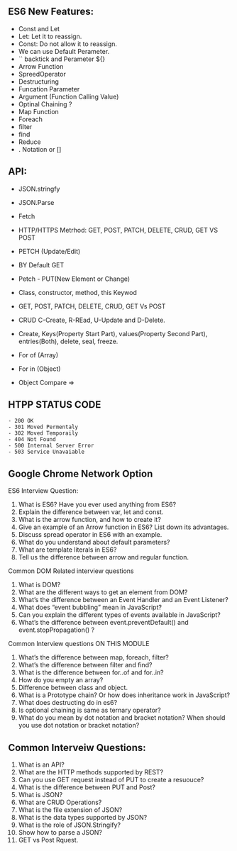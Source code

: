 ## ES6 New Features: 
- Const and Let 
- Let: Let it to reassign. 
- Const: Do not allow it to reassign. 
- We can use Default Perameter. 
- `` backtick and Perameter ${}
- Arrow Function 
- SpreedOperator 
- Destructuring 
- Funcation Parameter 
- Argument (Function Calling Value)
- Optinal Chaining ? 
- Map Function
- Foreach 
- filter 
- find 
- Reduce 
- . Notation or [] 


## API: 
- JSON.stringfy 
- JSON.Parse
- Fetch 
- HTTP/HTTPS Metrhod: GET, POST, PATCH, DELETE, CRUD, GET VS POST
- PETCH (Update/Edit)
- BY Default GET 
- Petch - PUT(New Element or Change) 

- Class, constructor, method, this Keywod
- GET, POST, PATCH, DELETE, CRUD, GET Vs POST

- CRUD C-Create, R-REad, U-Update and D-Delete.
- Create, Keys(Property Start Part), values(Property Second Part), entries(Both), delete, seal, freeze. 

- For of (Array)
- For in (Object)

- Object Compare =>



## HTPP STATUS CODE 
    - 200 OK
    - 301 Moved Permentaly 
    - 302 Moved Temporaily 
    - 404 Not Found 
    - 500 Internal Server Error 
    - 503 Service Unavaiable 

## Google Chrome Network Option 

ES6 Interview Question: 
1. What is ES6? Have you ever used anything from ES6?
2. Explain the difference between var, let and const.
3. What is the arrow function, and how to create it?
4. Give an example of an Arrow function in ES6? List down its advantages.
5. Discuss spread operator in ES6 with an example.
6. What do you understand about default parameters?
7. What are template literals in ES6?
8. Tell us the difference between arrow and regular function.



Common DOM Related interview questions

1. What is DOM?
2. What are the different ways to get an element from DOM?
3. What’s the difference between an Event Handler and an Event Listener?
4. What does “event bubbling” mean in JavaScript?
5. Can you explain the different types of events available in JavaScript?
6. What’s the difference between event.preventDefault() and event.stopPropagation() ?


Common Interview questions ON THIS MODULE

1. What’s the difference between map, foreach, filter?
2. What’s the difference between filter and find?
3. What is the difference between for..of and for..in?
4. How do you empty an array?
5. Difference between class and object.
6. What is a Prototype chain? Or how does inheritance work in JavaScript?
7. What does destructing do in es6?
8. Is optional chaining is same as ternary operator?
9. What do you mean by dot notation and bracket notation? When should you use dot notation or
bracket notation?


## Common Interveiw Questions: 
1. What is an API? 
2. What are the HTTP methods supported by REST? 
3. Can you use GET request instead of PUT to create a resuouce? 
4. What is the difference between PUT and Post? 
5. What is JSON? 
6. What are CRUD Operations? 
7. What is the file extension of JSON? 
8. What is the data types supported by JSON? 
9. What is the role of JSON.Stringify? 
10. Show how to parse a JSON? 
11. GET vs Post Rquest. 


